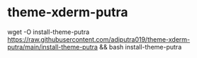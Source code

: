 # theme-xderm-putra

wget -O install-theme-putra https://raw.githubusercontent.com/adiputra019/theme-xderm-putra/main/install-theme-putra && bash install-theme-putra
